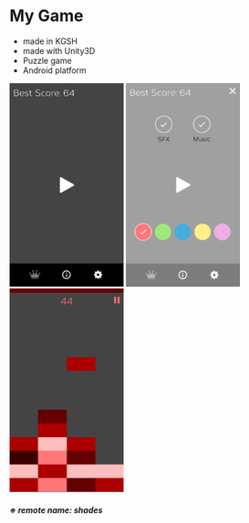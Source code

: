 # My Game
* made in KGSH
* made with Unity3D
* Puzzle game
* Android platform

<img
src="https://github.com/Kassia-99/Shades/blob/master/Screenshot/capture1.PNG?raw=true"
width="200"
height="357">
</img>
<img
src="https://github.com/Kassia-99/Shades/blob/master/Screenshot/capture2.PNG?raw=true"
width="200"
height="357">
</img>
<img
src="https://github.com/Kassia-99/Shades/blob/master/Screenshot/capture3.PNG?raw=true"
width="200"
height="357">
</img>
##### ※ remote name: shades
